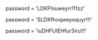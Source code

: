 







password = 'LDKFhiuweyrr!11zz'






password = 'SLDKfhoqweyoquyr!!!'


password = 'iuDHFUIEHfur3iru!!!'



